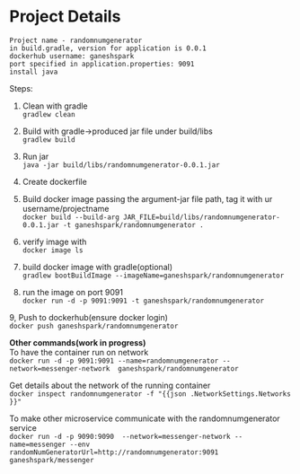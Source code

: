 <h1>Project Details</h1>

```
Project name - randomnumgenerator
in build.gradle, version for application is 0.0.1
dockerhub username: ganeshspark
port specified in application.properties: 9091
install java
```
Steps:
1. Clean with gradle<br>
`gradlew clean`
2. Build with gradle->produced jar file under build/libs<br>
`gradlew build`
3. Run jar<br>
`java -jar build/libs/randomnumgenerator-0.0.1.jar`
4. Create dockerfile<br>

5. Build docker image passing the argument-jar file path, tag it with ur username/projectname<br>
`docker build --build-arg JAR_FILE=build/libs/randomnumgenerator-0.0.1.jar -t ganeshspark/randomnumgenerator .`

6. verify image with<br> `docker image ls`

7. build docker image with gradle(optional)<br>
`gradlew bootBuildImage --imageName=ganeshspark/randomnumgenerator`

8. run the image on port 9091<br>
`docker run -d -p 9091:9091 -t ganeshspark/randomnumgenerator`

9, Push to dockerhub(ensure docker login)<br>
`docker push ganeshspark/randomnumgenerator`

<b>Other commands(work in progress)</b><br>
To have the container run on network<br>
`docker run -d -p 9091:9091 --name=randomnumgenerator --network=messenger-network  ganeshspark/randomnumgenerator`

Get details about the network of the running container<br>
`docker inspect randomnumgenerator -f "{{json .NetworkSettings.Networks }}"`

To make other microservice communicate with the randomnumgenerator service<br>
`docker run -d -p 9090:9090  --network=messenger-network --name=messenger --env randomNumGeneratorUrl=http://randomnumgenerator:9091 ganeshspark/messenger`

